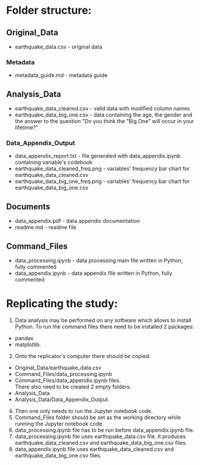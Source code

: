 # Folder structure:
## Original_Data
* earthquake_data.csv - original data
### Metadata
* metadata_guide.md - metadata guide
## Analysis_Data
* earthquake_data_cleaned.csv - valid data with modified column names
* earthquake_data_big_one.csv - data containing the age, the gender and the answer to the question "Do you think the "Big One" will occur in your lifetime?"
### Data_Appendix_Output
* data_appendix_report.txt - file generated with data_appendix.ipynb containing variable's codebook
* earthquake_data_cleaned_freq.png - variables' frequency bar chart for earthquake_data_cleaned.csv
* earthquake_data_big_one_freq.png - variables' frequency bar chart for earthquake_data_big_one.csv
## Documents
* data_appendix.pdf - data appendix documentation
* readme.md - readme file
## Command_Files
* data_processing.ipynb - data processing main file written in Python, fully commented
* data_appendix.ipynb - data appendix file written in Python, fully commented

# Replicating the study:
1. Data analysis may be performed on any software which allows to install Python. To run the command files there need to be installed 2 packages:
* pandas
* matplotlib.
2. Onto the replicator's computer there should be copied:
* Original_Data/earthquake_data.csv
* Command_Files/data_processing.ipynb
* Command_Files/data_appendix.ipynb files.\
There also need to be created 2 empty folders:
* Analysis_Data
* Analysis_Data/Data_Appendix_Output.
4. Then one only needs to run the Jupyter notebook code.
5. Command_Files folder should be set as the working directory while running the Jupyter notebook code.
6. data_processing.ipynb file has to be run before data_appendix.ipynb file.
7. data_processing.ipynb file uses earthquake_data.csv file. It produces earthquake_data_cleaned.csv and earthquake_data_big_one.csv files.
8. data_appendix.ipynb file uses earthquake_data_cleaned.csv and earthquake_data_big_one.csv files.
